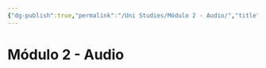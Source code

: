 ```yaml
---
{"dg-publish":true,"permalink":"/Uni Studies/Módulo 2 - Audio/","title":"Módulo 2 - Audio","tags":["Universidad,"],"noteIcon":"","created":"2023-03-14T13:36:53.016-05:00","updated":"2023-03-23T15:07:27.543-05:00"}
---
```



# Módulo 2 - Audio

